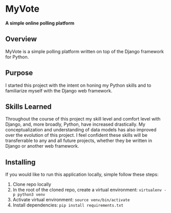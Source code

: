 # MyVote
**A simple online polling platform**

## Overview
MyVote is a simple polling platform written on top of the Django framework for Python.

## Purpose
I started this project with the intent on honing my Python skills and to familiarize myself with the Django web framework.

## Skills Learned
Throughout the course of this project my skill level and comfort level with Django, and, more broadly, Python, have increased drastically. My conceptualization and understanding of data models has also improved over the evolution of this project. I feel confident these skills will be transferrable to any and all future projects, whether they be written in Django or another web framework.

## Installing
If you would like to run this application locally, simple follow these steps:

1. Clone repo locally
2. In the root of the cloned repo, create a virtual environment: `virtualenv -p python3 venv`
3. Activate virtual environment: `source venv/bin/activate`
4. Install dependencies: `pip install requirements.txt`
